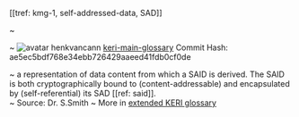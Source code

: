 [[tref: kmg-1, self-addressed-data, SAD]]

~ <!-- This is a copy of the saved remote text. Remove it if you like. It is automatically (re)generated -->

~ <span class="meta-info"><span>![avatar](https://avatars.githubusercontent.com/u/479356?v=4) henkvancann</span> <span>[keri-main-glossary](https://github.com/henkvancann/keri-main-glossary)</span> <span class="commit-hash">Commit Hash: ae5ec5bdf768e34ebb726429aaeed41fdb0cf0de</span></span>

~ a representation of data content from which a SAID is derived. The SAID is both cryptographically bound to (content-addressable) and encapsulated by (self-referential) its SAD [[ref: said]].  
~ Source: Dr. S.Smith
~ More in <a href="https://weboftrust.github.io/WOT-terms/docs/glossary/self-addressed-data">extended KERI glossary</a>
